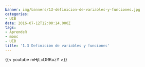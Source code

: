 ```yaml
---
banner: img/banners/13-definicion-de-variables-y-funciones.jpg
categories:
- UIB
date: 2016-07-12T12:00:14.000Z
tags:
- AprendeR
- mooc
- UIB
title: '1.3 Definición de variables y funciones'
---
```




{{< youtube mHjLcDRKuzY >}}
